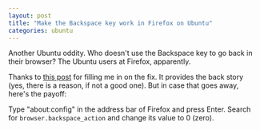 ```yaml
---
layout: post
title: "Make the Backspace key work in Firefox on Ubuntu"
categories: ubuntu
---
```


Another Ubuntu oddity. Who doesn't use the Backspace key to go back in their browser? The Ubuntu users at Firefox, apparently.

Thanks to [this post](http://embraceubuntu.com/2006/12/21/fix-firefox-backspace-to-take-you-to-the-previous-page/) for filling me in on the fix. It provides the back story (yes, there is a reason, if not a good one). But in case that goes away, here's the payoff:

Type "about:config" in the address bar of Firefox and press Enter. Search for `browser.backspace_action` and change its value to 0 (zero).
